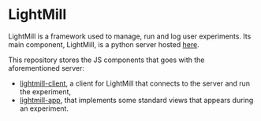 # LightMill

LightMill is a framework used to manage, run and log user experiments.
Its main component, LightMill, is a python server hosted [here](https://github.com/QuentinRoy/LightMill).

This repository stores the JS components that goes with the aforementioned server:
- [lightmill-client](./packages/lightmill-client), a client for LightMill that connects to the server and run the experiment,
- [lightmill-app](./packages/lightmill-app), that implements some standard views that appears during an experiment.